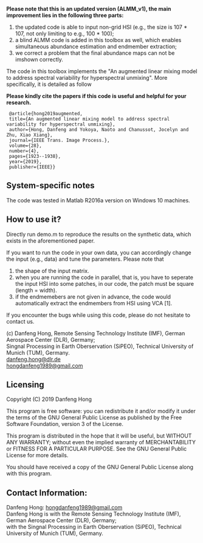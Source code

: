 **Please note that this is an updated version (ALMM_v1), the main improvement lies in the following three parts:**

1) the updated code is able to input non-grid HSI (e.g., the size is 107 * 107, not only limiting to e.g., 100 * 100);
2) a blind ALMM code is added in this toolbox as well, which enables simultaneous abundance estimation and endmember extraction;
3) we correct a problem that the final abundance maps can not be imshown correctly.


The code in this toolbox implements the "An augmented linear mixing model to address spectral variability for hyperspectral unmixing".
More specifically, it is detailed as follow



**Please kindly cite the papers if this code is useful and helpful for your research.**

     @article{hong2019augmented,
     title={An augmented linear mixing model to address spectral variability for hyperspectral unmixing},
     author={Hong, Danfeng and Yokoya, Naoto and Chanussot, Jocelyn and Zhu, Xiao Xiang},
     journal={IEEE Trans. Image Process.},
     volume={28},
     number={4},
     pages={1923--1938},
     year={2019},
     publisher={IEEE}}


System-specific notes
---------------------

The code was tested in Matlab R2016a version on Windows 10 machines.

How to use it?
---------------------

Directly run demo.m to reproduce the results on the synthetic data, which exists in the aforementioned paper.

If you want to run the code in your own data, you can accordingly change the input (e.g., data) and tune the parameters.
Please note that 
1) the shape of the input matrix.
2) when you are running the code in parallel, that is, you have to seperate the input HSI into some patches,
in our code, the patch must be square (length = width).
3) if the endmemebers are not given in advance, the code would automatically extract the endmembers from HSI using VCA [1].

If you encounter the bugs while using this code, please do not hesitate to contact us.

 (c) Danfeng Hong, Remote Sensing Technology Institute (IMF), German Aerospace Center (DLR), Germany;  
                   Singnal Processing in Earth Oberservation (SiPEO), Technical University of Munich (TUM), Germany.  
     danfeng.hong@dlr.de      
     hongdanfeng1989@gmail.com

Licensing
---------

Copyright (C) 2019 Danfeng Hong

This program is free software: you can redistribute it and/or modify it under the terms of the GNU General Public License as published by the Free Software Foundation, version 3 of the License.

This program is distributed in the hope that it will be useful, but WITHOUT ANY WARRANTY; without even the implied warranty of MERCHANTABILITY or FITNESS FOR A PARTICULAR PURPOSE. See the GNU General Public License for more details.

You should have received a copy of the GNU General Public License along with this program.

Contact Information:
--------------------

Danfeng Hong: hongdanfeng1989@gmail.com  
Danfeng Hong is with the Remote Sensing Technology Institute (IMF), German Aerospace Center (DLR), Germany;  
                with the Singnal Processing in Earth Oberservation (SiPEO), Technical University of Munich (TUM), Germany. 
